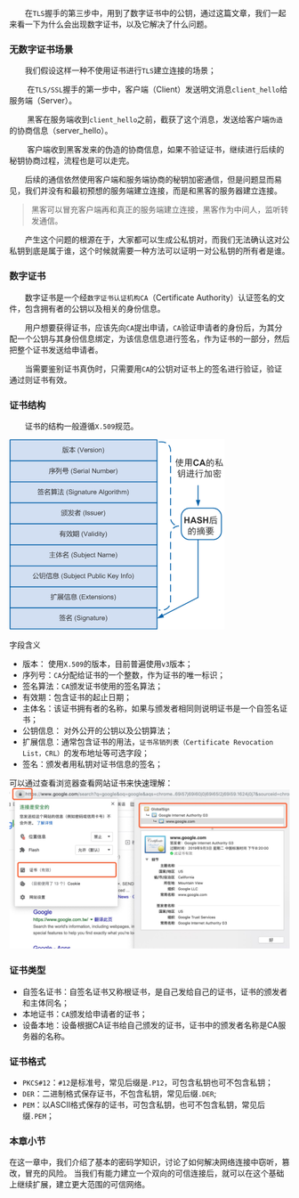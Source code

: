 
&emsp;&emsp;在`TLS`握手的第三步中，用到了数字证书中的公钥，通过这篇文章，我们一起来看一下为什么会出现数字证书，以及它解决了什么问题。


### 无数字证书场景

&emsp;&emsp;我们假设这样一种不使用证书进行`TLS`建立连接的场景；

&emsp;&emsp; 在`TLS/SSL`握手的第一步中，客户端（Client）发送明文消息`client_hello`给服务端（Server）。

&emsp;&emsp; 黑客在服务端收到`client_hello`之前，截获了这个消息，发送给客户端`伪造`的协商信息（server_hello）。

&emsp;&emsp; 客户端收到黑客发来的伪造的协商信息，如果不验证证书，继续进行后续的秘钥协商过程，流程也是可以走完。

&emsp;&emsp;后续的通信依然使用客户端和服务端协商的秘钥加密通信，但是问题显而易见，我们并没有和最初预想的服务端建立连接，而是和黑客的服务器建立连接。
> 黑客可以冒充客户端再和真正的服务端建立连接，黑客作为中间人，监听转发通信。

&emsp;&emsp;产生这个问题的根源在于，大家都可以生成公私钥对，而我们无法确认这对公私钥到底是属于谁，这个时候就需要一种方法可以证明一对公私钥的所有者是谁。

### 数字证书
&emsp;&emsp;数字证书是一个经`数字证书认证机构CA`（Certificate Authority）认证签名的文件，包含拥有者的公钥以及相关的身份信息。

&emsp;&emsp;用户想要获得证书，应该先向`CA`提出申请，`CA`验证申请者的身份后，为其分配一个公钥与其身份信息绑定，为该信息信息进行签名，作为证书的一部分，然后把整个证书发送给申请者。

&emsp;&emsp;当需要鉴别证书真伪时，只需要用`CA`的公钥对证书上的签名进行验证，验证通过则证书有效。

### 证书结构
&emsp;&emsp;证书的结构一般遵循`X.509`规范。


![Alt text](https://raw.githubusercontent.com/Ice-Storm/ice-storm.github.io/master/images/ca/1.png)

字段含义
- 版本： 使用`X.509`的版本，目前普遍使用`v3`版本；
- 序列号：`CA`分配给证书的一个整数，作为证书的唯一标识；
- 签名算法：`CA`颁发证书使用的签名算法；
- 有效期：包含证书的起止日期；
- 主体名：该证书拥有者的名称，如果与颁发者相同则说明证书是一个自签名证书；
- 公钥信息： 对外公开的公钥以及公钥算法；
- 扩展信息：通常包含证书的用法，`证书吊销列表（Certificate Revocation List，CRL）`的发布地址等可选字段；
- 签名：颁发者用私钥对证书信息的签名；


可以通过查看浏览器查看网站证书来快速理解：
![Alt text](https://raw.githubusercontent.com/Ice-Storm/ice-storm.github.io/master/images/ca/2.png)



### 证书类型
- 自签名证书：自签名证书又称根证书，是自己发给自己的证书，证书的颁发者和主体同名；
- 本地证书：`CA`颁发给申请者的证书；
- 设备本地：设备根据CA证书给自己颁发的证书，证书中的颁发者名称是CA服务器的名称。

### 证书格式
- `PKCS#12`：`#12`是标准号，常见后缀是`.P12`，可包含私钥也可不包含私钥；
- `DER`：二进制格式保存证书，不包含私钥，常见后缀`.DER`;
- `PEM`：以ASCII格式保存的证书，可包含私钥，也可不包含私钥，常见后缀`.PEM`；

### 本章小节
在这一章中，我们介绍了基本的密码学知识，讨论了如何解决网络连接中窃听，篡改，冒充的风险。 当我们有能力建立一个双向的可信连接后，就可以在这个基础上继续扩展，建立更大范围的可信网络。

